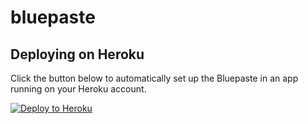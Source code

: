 # bluepaste

## Deploying on Heroku

Click the button below to automatically set up the Bluepaste in an app
running on your Heroku account.

[![Deploy to Heroku](https://www.herokucdn.com/deploy/button.png)](https://heroku.com/deploy?template=https://github.com/kylef/bluepaste)

